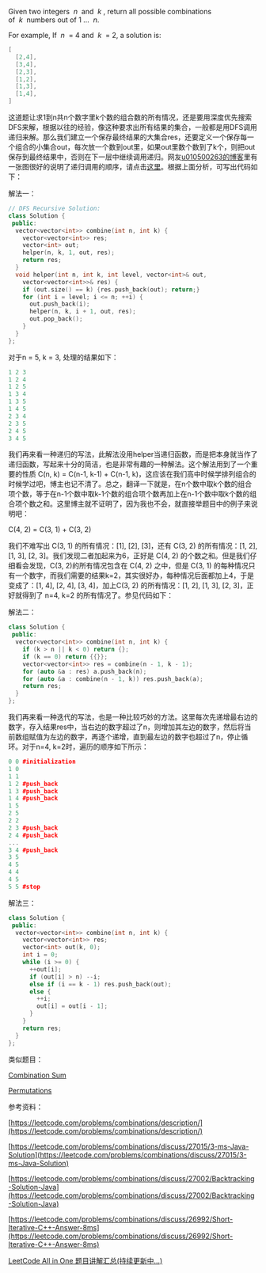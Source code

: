 Given two integers  _n_  and  _k_ , return all possible combinations of  _k_  numbers out of 1 ...  _n_.

For example, If  _n_  = 4 and  _k_  = 2, a solution is:

```cpp
[
  [2,4],
  [3,4],
  [2,3],
  [1,2],
  [1,3],
  [1,4],
]
```

这道题让求1到n共n个数字里k个数的组合数的所有情况，还是要用深度优先搜索DFS来解，根据以往的经验，像这种要求出所有结果的集合，一般都是用DFS调用递归来解。那么我们建立一个保存最终结果的大集合res，还要定义一个保存每一个组合的小集合out，每次放一个数到out里，如果out里数个数到了k个，则把out保存到最终结果中，否则在下一层中继续调用递归。网友[u010500263的博客](http://blog.csdn.net/u010500263/article/details/18435495)里有一张图很好的说明了递归调用的顺序，请点击[这里](http://blog.csdn.net/u010500263/article/details/18435495)。根据上面分析，可写出代码如下：

解法一：

```cpp
// DFS Recursive Solution:
class Solution {
 public:
  vector<vector<int>> combine(int n, int k) {
    vector<vector<int>> res;
    vector<int> out;
    helper(n, k, 1, out, res);
    return res;
  }
  void helper(int n, int k, int level, vector<int>& out,
    vector<vector<int>>& res) {
    if (out.size() == k) {res.push_back(out); return;}
    for (int i = level; i <= n; ++i) {
      out.push_back(i);
      helper(n, k, i + 1, out, res);
      out.pop_back();
    }
  }
};
```

对于n = 5, k = 3, 处理的结果如下：

```cpp
1 2 3
1 2 4
1 2 5
1 3 4
1 3 5
1 4 5
2 3 4
2 3 5
2 4 5
3 4 5
```

我们再来看一种递归的写法，此解法没用helper当递归函数，而是把本身就当作了递归函数，写起来十分的简洁，也是非常有趣的一种解法。这个解法用到了一个重要的性质 C(n, k) = C(n-1, k-1) + C(n-1, k)，这应该在我们高中时候学排列组合的时候学过吧，博主也记不清了。总之，翻译一下就是，在n个数中取k个数的组合项个数，等于在n-1个数中取k-1个数的组合项个数再加上在n-1个数中取k个数的组合项个数之和。这里博主就不证明了，因为我也不会，就直接举题目中的例子来说明吧：

C(4, 2) = C(3, 1) + C(3, 2)

我们不难写出 C(3, 1) 的所有情况：\[1\], \[2\], \[3\]，还有 C(3, 2) 的所有情况：\[1, 2\], \[1, 3\], \[2, 3\]。我们发现二者加起来为6，正好是 C(4, 2) 的个数之和。但是我们仔细看会发现，C(3, 2)的所有情况包含在 C(4, 2) 之中，但是 C(3, 1) 的每种情况只有一个数字，而我们需要的结果k=2，其实很好办，每种情况后面都加上4，于是变成了：\[1, 4\], \[2, 4\], \[3, 4\]，加上C(3, 2) 的所有情况：\[1, 2\], \[1, 3\], \[2, 3\]，正好就得到了 n=4, k=2 的所有情况了。参见代码如下：

解法二：

```cpp
class Solution {
 public:
  vector<vector<int>> combine(int n, int k) {
    if (k > n || k < 0) return {};
    if (k == 0) return {{}};
    vector<vector<int>> res = combine(n - 1, k - 1);
    for (auto &a : res) a.push_back(n);
    for (auto &a : combine(n - 1, k)) res.push_back(a);
    return res;
  }
};
```

我们再来看一种迭代的写法，也是一种比较巧妙的方法。这里每次先递增最右边的数字，存入结果res中，当右边的数字超过了n，则增加其左边的数字，然后将当前数组赋值为左边的数字，再逐个递增，直到最左边的数字也超过了n，停止循环。对于n=4, k=2时，遍历的顺序如下所示：

```cpp
0 0 #initialization
1 0
1 1 
1 2 #push_back
1 3 #push_back
1 4 #push_back
1 5
2 5
2 2 
2 3 #push_back
2 4 #push_back
...
3 4 #push_back
3 5
4 5
4 4
4 5
5 5 #stop
```

解法三：

```cpp
class Solution {
 public:
  vector<vector<int>> combine(int n, int k) {
    vector<vector<int>> res;
    vector<int> out(k, 0);
    int i = 0;
    while (i >= 0) {
      ++out[i];
      if (out[i] > n) --i;
      else if (i == k - 1) res.push_back(out);
      else {
        ++i;
        out[i] = out[i - 1];
      }
    }
    return res;
  }
};
```

类似题目：

[Combination Sum](http://www.cnblogs.com/grandyang/p/4419259.html)

[Permutations](http://www.cnblogs.com/grandyang/p/4358848.html)

参考资料：

[https://leetcode.com/problems/combinations/description/](https://leetcode.com/problems/combinations/description/)

[https://leetcode.com/problems/combinations/discuss/27015/3-ms-Java-Solution](https://leetcode.com/problems/combinations/discuss/27015/3-ms-Java-Solution)

[https://leetcode.com/problems/combinations/discuss/27002/Backtracking-Solution-Java](https://leetcode.com/problems/combinations/discuss/27002/Backtracking-Solution-Java)

[https://leetcode.com/problems/combinations/discuss/26992/Short-Iterative-C++-Answer-8ms](https://leetcode.com/problems/combinations/discuss/26992/Short-Iterative-C++-Answer-8ms)

[LeetCode All in One 题目讲解汇总(持续更新中...)](http://www.cnblogs.com/grandyang/p/4606334.html)
